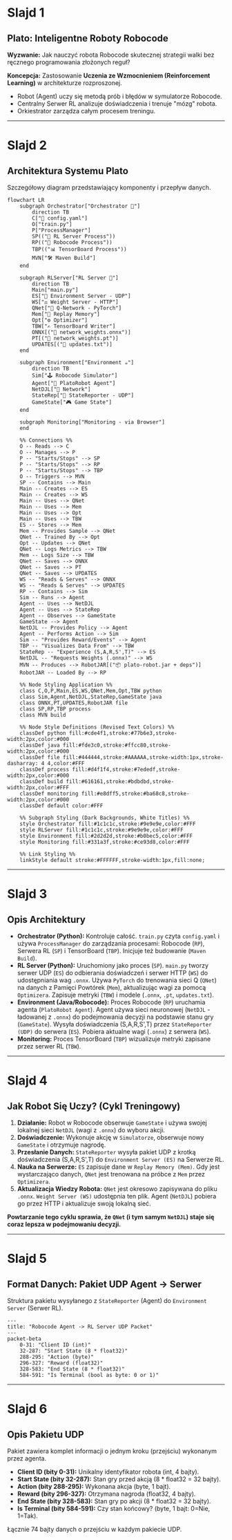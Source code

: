 # Slajd 1

## Plato: Inteligentne Roboty Robocode

**Wyzwanie:** Jak nauczyć robota Robocode skutecznej strategii walki bez ręcznego programowania złożonych reguł?

**Koncepcja:** Zastosowanie **Uczenia ze Wzmocnieniem (Reinforcement Learning)** w architekturze rozproszonej.

* Robot (Agent) uczy się metodą prób i błędów w symulatorze Robocode.
* Centralny Serwer RL analizuje doświadczenia i trenuje "mózg" robota.
* Orkiestrator zarządza całym procesem treningu.

---

# Slajd 2

## Architektura Systemu Plato

Szczegółowy diagram przedstawiający komponenty i przepływ danych.

```mermaid
flowchart LR
    subgraph Orchestrator["Orchestrator 🐍"]
        direction TB
        C["📄 config.yaml"]
        O["train.py"]
        P["ProcessManager"]
        SP(("🧠 RL Server Process"))
        RP(("🤖 Robocode Process"))
        TBP(("📊 TensorBoard Process"))
        MVN["🛠️ Maven Build"]
    end

    subgraph RLServer["RL Server 🐍"]
        direction TB
        Main["main.py"]
        ES["📨 Environment Server - UDP"]
        WS["⚖️ Weight Server - HTTP"]
        QNet["🧠 Q-Network - PyTorch"]
        Mem["💾 Replay Memory"]
        Opt["⚙️ Optimizer"]
        TBW["✍️ TensorBoard Writer"]
        ONNX[("📄 network_weights.onnx")]
        PT[("💾 network_weights.pt")]
        UPDATES[("📄 updates.txt")]
    end

    subgraph Environment["Environment ☕"]
        direction TB
        Sim["🕹️ Robocode Simulator"]
        Agent["🤖 PlatoRobot Agent"]
        NetDJL["🧠 Network"]
        StateRep["📡 StateReporter - UDP"]
        GameState["🎮 Game State"]
    end

    subgraph Monitoring["Monitoring - via Browser"]
    end

    %% Connections %%
    O -- Reads --> C
    O -- Manages --> P
    P -- "Starts/Stops" --> SP
    P -- "Starts/Stops" --> RP
    P -- "Starts/Stops" --> TBP
    O -- Triggers --> MVN
    SP -- Contains --> Main
    Main -- Creates --> ES
    Main -- Creates --> WS
    Main -- Uses --> QNet
    Main -- Uses --> Mem
    Main -- Uses --> Opt
    Main -- Uses --> TBW
    ES -- Stores --> Mem
    Mem -- Provides Sample --> QNet
    QNet -- Trained By --> Opt
    Opt -- Updates --> QNet
    QNet -- Logs Metrics --> TBW
    Mem -- Logs Size --> TBW
    QNet -- Saves --> ONNX
    QNet -- Saves --> PT
    QNet -- Saves --> UPDATES
    WS -- "Reads & Serves" --> ONNX
    WS -- "Reads & Serves" --> UPDATES
    RP -- Contains --> Sim
    Sim -- Runs --> Agent
    Agent -- Uses --> NetDJL
    Agent -- Uses --> StateRep
    Agent -- Observes --> GameState
    GameState --> Agent
    NetDJL -- Provides Policy --> Agent
    Agent -- Performs Action --> Sim
    Sim -- "Provides Reward/Events" --> Agent
    TBP -- "Visualizes Data From" --> TBW
    StateRep -- "Experience (S,A,R,S',T)" --> ES
    NetDJL -- "Requests Weights (.onnx)" --> WS
    MVN -- Produces --> RobotJAR[("📦 plato-robot.jar + deps")]
    RobotJAR -- Loaded By --> RP

    %% Node Styling Application %%
    class C,O,P,Main,ES,WS,QNet,Mem,Opt,TBW python
    class Sim,Agent,NetDJL,StateRep,GameState java
    class ONNX,PT,UPDATES,RobotJAR file
    class SP,RP,TBP process
    class MVN build

    %% Node Style Definitions (Revised Text Colors) %%
    classDef python fill:#cde4f1,stroke:#77b6e3,stroke-width:2px,color:#000
    classDef java fill:#fde3c0,stroke:#ffcc80,stroke-width:2px,color:#000  
    classDef file fill:#444444,stroke:#AAAAAA,stroke-width:1px,stroke-dasharray: 4 4,color:#FFF  
    classDef process fill:#d4f1f4,stroke:#7ededf,stroke-width:2px,color:#000
    classDef build fill:#616161,stroke:#bdbdbd,stroke-width:2px,color:#FFF  
    classDef monitoring fill:#e8dff5,stroke:#ba68c8,stroke-width:2px,color:#000
    classDef default color:#FFF

    %% Subgraph Styling (Dark Backgrounds, White Titles) %%
    style Orchestrator fill:#1c1c1c,stroke:#9e9e9e,color:#FFF
    style RLServer fill:#1c1c1c,stroke:#9e9e9e,color:#FFF
    style Environment fill:#2d2d2d,stroke:#b0bec5,color:#FFF
    style Monitoring fill:#331a3f,stroke:#ce93d8,color:#FFF

    %% Link Styling %%
    linkStyle default stroke:#FFFFFF,stroke-width:1px,fill:none;

```

---

# Slajd 3

## Opis Architektury

* **Orchestrator (Python):** Kontroluje całość. `train.py` czyta `config.yaml` i używa `ProcessManager` do zarządzania procesami: Robocode (`RP`), Serwera RL (`SP`) i TensorBoard (`TBP`). Inicjuje też budowanie (`Maven Build`).
* **RL Server (Python):** Uruchomiony jako proces (`SP`). `main.py` tworzy serwer UDP (`ES`) do odbierania doświadczeń i serwer HTTP (`WS`) do udostępniania wag `.onnx`. Używa `PyTorch` do trenowania sieci Q (`QNet`) na danych z Pamięci Powtórek (`Mem`), aktualizując wagi za pomocą `Optimizera`. Zapisuje metryki (`TBW`) i modele (`.onnx`, `.pt`, `updates.txt`).
* **Environment (Java/Robocode):** Proces Robocode (`RP`) uruchamia agenta (`PlatoRobot Agent`). Agent używa sieci neuronowej (`NetDJL` - ładowanej z `.onnx`) do podejmowania decyzji na podstawie stanu gry (`GameState`). Wysyła doświadczenia (S,A,R,S',T) przez `StateReporter (UDP)` do serwera (`ES`). Pobiera aktualne wagi (`.onnx`) z serwera (`WS`).
* **Monitoring:** Proces TensorBoard (`TBP`) wizualizuje metryki zapisane przez serwer RL (`TBW`).

---

# Slajd 4

## Jak Robot Się Uczy? (Cykl Treningowy)

1. **Działanie:** Robot w Robocode obserwuje `GameState` i używa swojej lokalnej sieci `NetDJL` (wagi z `.onnx`) do wyboru akcji.
2. **Doświadczenie:** Wykonuje akcję w `Simulatorze`, obserwuje nowy `GameState` i otrzymuje nagrodę.
3. **Przesłanie Danych:** `StateReporter` wysyła pakiet UDP z krotką doświadczenia (S,A,R,S',T) do `Environment Server (ES)` na Serwerze RL.
4. **Nauka na Serwerze:** `ES` zapisuje dane w `Replay Memory (Mem)`. Gdy jest wystarczająco danych, `QNet` jest trenowana na próbce z `Mem` przez `Optimizera`.
5. **Aktualizacja Wiedzy Robota:** `QNet` jest okresowo zapisywana do pliku `.onnx`. `Weight Server (WS)` udostępnia ten plik. Agent (`NetDJL`) pobiera go przez HTTP i aktualizuje swoją lokalną sieć.

**Powtarzanie tego cyklu sprawia, że `QNet` (i tym samym `NetDJL`) staje się coraz lepsza w podejmowaniu decyzji.**

---

# Slajd 5

## Format Danych: Pakiet UDP Agent -> Serwer

Struktura pakietu wysyłanego z `StateReporter` (Agent) do `Environment Server` (Serwer RL).

```mermaid
---
title: "Robocode Agent -> RL Server UDP Packet"
---
packet-beta
    0-31: "Client ID (int)"
    32-287: "Start State (8 * float32)"
    288-295: "Action (byte)"
    296-327: "Reward (float32)"
    328-583: "End State (8 * float32)"
    584-591: "Is Terminal (bool as byte: 0 or 1)"
```

---

# Slajd 6

## Opis Pakietu UDP

Pakiet zawiera komplet informacji o jednym kroku (przejściu) wykonanym przez agenta.

* **Client ID (bity 0-31):** Unikalny identyfikator robota (int, 4 bajty).
* **Start State (bity 32-287):** Stan gry przed akcją (8 * float32 = 32 bajty).
* **Action (bity 288-295):** Wykonana akcja (byte, 1 bajt).
* **Reward (bity 296-327):** Otrzymana nagroda (float32, 4 bajty).
* **End State (bity 328-583):** Stan gry po akcji (8 * float32 = 32 bajty).
* **Is Terminal (bity 584-591):** Czy stan końcowy? (byte, 1 bajt: 0=Nie, 1=Tak).

Łącznie 74 bajty danych o przejściu w każdym pakiecie UDP.
